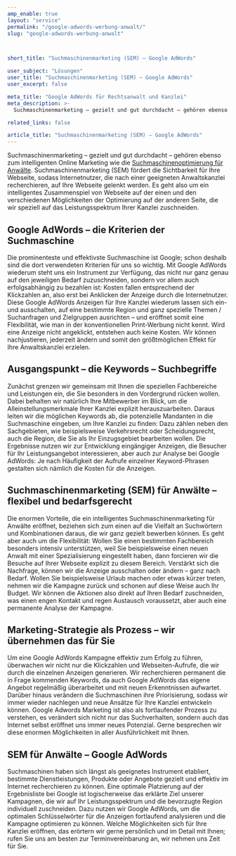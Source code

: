 ```yaml
---
amp_enable: true
layout: "service"
permalink: "/google-adwords-werbung-anwalt/"
slug: "google-adwords-werbung-anwalt"



short_title: "Suchmaschinenmarketing (SEM) – Google AdWords"

user_subject: "Lösungen"
user_title: "Suchmaschinenmarketing (SEM) – Google AdWords"
user_excerpt: false

meta_title: "Google AdWords für Rechtsanwalt und Kanzlei"
meta_description: >-
  Suchmaschinenmarketing – gezielt und gut durchdacht – gehören ebenso zum intelligenten Online Marketing wie die Suchmaschinenoptimierung für Anwälte. Suchmaschinenmarketing (SEM) fördert die Sichtbarkeit für Ihre Webseite, sodass Internetnutzer, die nach einer geeigneten Anwaltskanzlei recherchieren, auf Ihre Webseite gelenkt werden. Es geht also um ein intelligentes Zusammenspiel von Webseite auf der einen und den verschiedenen Möglichkeiten... Read more »

related_links: false

article_title: "Suchmaschinenmarketing (SEM) – Google AdWords"
---
```


Suchmaschinenmarketing – gezielt und gut durchdacht – gehören ebenso zum intelligenten Online Marketing wie die [Suchmaschinenoptimierung für Anwälte](/suchmaschinenoptimierung-anwaelte/). Suchmaschinenmarketing (SEM) fördert die Sichtbarkeit für Ihre Webseite, sodass Internetnutzer, die nach einer geeigneten Anwaltskanzlei recherchieren, auf Ihre Webseite gelenkt werden. Es geht also um ein intelligentes Zusammenspiel von Webseite auf der einen und den verschiedenen Möglichkeiten der Optimierung auf der anderen Seite, die wir speziell auf das Leistungsspektrum Ihrer Kanzlei zuschneiden.

## Google AdWords – die Kriterien der Suchmaschine

Die prominenteste und effektivste Suchmaschine ist Google; schon deshalb sind die dort verwendeten Kriterien für uns so wichtig. Mit Google AdWords wiederum steht uns ein Instrument zur Verfügung, das nicht nur ganz genau auf den jeweiligen Bedarf zuzuschneiden, sondern vor allem auch erfolgsabhängig zu bezahlen ist: Kosten fallen entsprechend der Klickzahlen an, also erst bei Anklicken der Anzeige durch die Internetnutzer. Diese Google AdWords Anzeigen für Ihre Kanzlei wiederum lassen sich ein- und ausschalten, auf eine bestimmte Region und ganz spezielle Themen / Suchanfragen und Zielgruppen ausrichten – und eröffnet somit eine Flexibilität, wie man in der konventionellen Print-Werbung nicht kennt. Wird eine Anzeige nicht angeklickt, entstehen auch keine Kosten. Wir können nachjustieren, jederzeit ändern und somit den größtmöglichen Effekt für Ihre Anwaltskanzlei erzielen.

## Ausgangspunkt – die Keywords – Suchbegriffe

Zunächst grenzen wir gemeinsam mit Ihnen die speziellen Fachbereiche und Leistungen ein, die Sie besonders in den Vordergrund rücken wollen. Dabei behalten wir natürlich Ihre Mitbewerber im Blick, um die Alleinstellungsmerkmale Ihrer Kanzlei explizit herauszuarbeiten. Daraus leiten wir die möglichen Keywords ab, die potenzielle Mandanten in die Suchmaschine eingeben, um Ihre Kanzlei zu finden: Dazu zählen neben den Sachgebieten, wie beispielsweise Verkehrsrecht oder Scheidungsrecht, auch die Region, die Sie als Ihr Einzugsgebiet bearbeiten wollen. Die Ergebnisse nutzen wir zur Entwicklung eingängiger Anzeigen, die Besucher für Ihr Leistungsangebot interessieren, aber auch zur Analyse bei Google AdWords: Je nach Häufigkeit der Aufrufe einzelner Keyword-Phrasen gestalten sich nämlich die Kosten für die Anzeigen.

## Suchmaschinenmarketing (SEM) für Anwälte – flexibel und bedarfsgerecht

Die enormen Vorteile, die ein intelligentes Suchmaschinenmarketing für Anwälte eröffnet, beziehen sich zum einen auf die Vielfalt an Suchwörtern und Kombinationen daraus, die wir ganz gezielt bewerben können. Es geht aber auch um die Flexibilität: Wollen Sie einen bestimmten Fachbereich besonders intensiv unterstützen, weil Sie beispielsweise einen neuen Anwalt mit einer Spezialisierung eingestellt haben, dann forcieren wir die Besuche auf Ihrer Webseite explizit zu diesem Bereich. Verstärkt sich die Nachfrage, können wir die Anzeige ausschalten oder ändern – ganz nach Bedarf. Wollen Sie beispielsweise Urlaub machen oder etwas kürzer treten, nehmen wir die Kampagne zurück und schonen auf diese Weise auch Ihr Budget. Wir können die Aktionen also direkt auf Ihren Bedarf zuschneiden, was einen engen Kontakt und regen Austausch voraussetzt, aber auch eine permanente Analyse der Kampagne.

## Marketing-Strategie als Prozess – wir übernehmen das für Sie

Um eine Google AdWords Kampagne effektiv zum Erfolg zu führen, überwachen wir nicht nur die Klickzahlen und Webseiten-Aufrufe, die wir durch die einzelnen Anzeigen generieren. Wir recherchieren permanent die in Frage kommenden Keywords, da auch Google AdWords das eigene Angebot regelmäßig überarbeitet und mit neuen Erkenntnissen aufwartet. Darüber hinaus verändern die Suchmaschinen ihre Priorisierung, sodass wir immer wieder nachlegen und neue Ansätze für Ihre Kanzlei entwickeln können. Google Adwords Marketing ist also als fortlaufender Prozess zu verstehen, es verändert sich nicht nur das Suchverhalten, sondern auch das Internet selbst eröffnet uns immer neues Potenzial. Gerne besprechen wir diese enormen Möglichkeiten in aller Ausführlichkeit mit Ihnen.

## SEM für Anwälte – Google AdWords

Suchmaschinen haben sich längst als geeignetes Instrument etabliert, bestimmte Dienstleistungen, Produkte oder Angebote gezielt und effektiv im Internet recherchieren zu können. Eine optimale Platzierung auf der Ergebnisliste bei Google ist logischerweise das erklärte Ziel unserer Kampagnen, die wir auf Ihr Leistungsspektrum und die bevorzugte Region individuell zuschneiden. Dazu nutzen wir Google AdWords, um die optimalen Schlüsselwörter für die Anzeigen fortlaufend analysieren und die Kampagne optimieren zu können. Welche Möglichkeiten sich für Ihre Kanzlei eröffnen, das erörtern wir gerne persönlich und im Detail mit Ihnen; rufen Sie uns am besten zur Terminvereinbarung an, wir nehmen uns Zeit für Sie.
